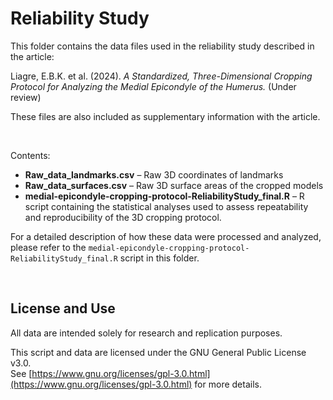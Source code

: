 # Reliability Study

This folder contains the data files used in the reliability study described in the article:

Liagre, E.B.K. et al. (2024). *A Standardized, Three-Dimensional Cropping Protocol for Analyzing the Medial Epicondyle of the Humerus.* (Under review)

These files are also included as supplementary information with the article.


<br>

Contents:

- **Raw_data_landmarks.csv** – Raw 3D coordinates of landmarks  
- **Raw_data_surfaces.csv** – Raw 3D surface areas of the cropped models  
- **medial-epicondyle-cropping-protocol-ReliabilityStudy_final.R** – R script containing the statistical analyses used to assess repeatability and reproducibility of the 3D cropping protocol.

For a detailed description of how these data were processed and analyzed, please refer to the `medial-epicondyle-cropping-protocol-ReliabilityStudy_final.R` script in this folder.

<br>


## License and Use

All data are intended solely for research and replication purposes.

This script and data are licensed under the GNU General Public License v3.0.  
See [https://www.gnu.org/licenses/gpl-3.0.html](https://www.gnu.org/licenses/gpl-3.0.html) for more details.
